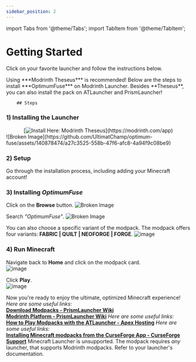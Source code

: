 ```yaml
---
sidebar_position: 2
---
```


import Tabs from '@theme/Tabs';
import TabItem from '@theme/TabItem';

# Getting Started

Click on your favorite launcher and follow the instructions below.

<Tabs>
  <TabItem value="theseus" label="Modrinth App" default>
    Using ***Modrinth Theseus*** is recommended! Below are the steps to install ***OptimumFuse*** on Modrinth Launcher. Besides **Theseus**, you can also install the pack on ATLauncher and PrismLauncher!

    	## Steps

### 1) Installing the Launcher

<center>[<img alt="Install Here: Modrinth Theseus" src="https://img.shields.io/badge/Install%20Here-Modrinth%20Theseus-%2300AF5C?style=for-the-badge&logo=modrinth&link=https%3A%2F%2Fmodrinth.com%2Fapp"/>](https://modrinth.com/app)</center>
![Broken Image](https://github.com/UltimatChamp/optimum-fuse/assets/140878474/a27c3525-558b-47f6-afc8-4a94f9c08be9)

### 2) Setup

Go through the installation process, including adding your Minecraft account!

### 3) Installing _OptimumFuse_

Click on the **Browse** button.
![Broken Image](https://github.com/UltimatChamp/optimum-fuse/assets/140878474/8cec14f6-b824-4e2b-8dae-7a5be37a63ca)

Search _"OptimumFuse"_.
![Broken Image](https://github.com/UltimatChamp/optimum-fuse/assets/140878474/507e45a6-631a-4851-9dd0-3e831f62f6d5)

You can also choose a specific variant of the modpack. The modpack offers four variants: **FABRIC | QUILT | NEOFORGE | FORGE**.
![image](https://github.com/UltimatChamp/optimum-fuse/assets/140878474/8e56b9a7-fd72-4a82-a4ba-ebcca930be2a)

### 4) Run Minecraft

Navigate back to **Home** and click on the modpack card.<br />
![image](https://github.com/UltimatChamp/optimum-fuse/assets/140878474/5f1f36df-74b9-4a12-8aec-cb3e23d33ce2)

Click **Play**.<br />
![image](https://github.com/UltimatChamp/optimum-fuse/assets/140878474/d98b6b39-e82b-4f97-9d8f-4302dbf86ebb)

Now you're ready to enjoy the ultimate, optimized Minecraft experience!
</TabItem>
<TabItem value="prism" label="Prism Launcher">
_Here are some useful links:_<br />
<b><a href="https://prismlauncher.org/wiki/getting-started/download-modpacks/" target="_blank">Download Modpacks - PrismLauncher Wiki</a><br />
<a href="https://prismlauncher.org/wiki/help-pages/modrinth-platform/" target="_blank">Modrinth Platform - PrismLauncher Wiki</a></b>
</TabItem>
<TabItem value="atl" label="ATLauncher">
_Here are some useful links:_<br />
**<a href="https://apexminecrafthosting.com/how-to-play-modpacks-with-the-atlauncher/" target="_blank">How to Play Modpacks with the ATLauncher - Apex Hosting</a>**
</TabItem>
<TabItem value="cf" label="CurseForge App">
_Here are some useful links:_<br />
**<a href="https://support.curseforge.com/en/support/solutions/articles/9000196984-installing-modpacks" target="_blank">Installing Minecraft modpacks from the CurseForge App - CurseForge Support</a>**
</TabItem>
<TabItem value="mcl" label="Minecraft Launcher">
Minecraft Launcher is unsupported. The modpack requires _any_ launcher, that supports Modrinth modpacks.
</TabItem>
<TabItem value="others" label="Other Launchers">
Refer to your launcher's documentation.
</TabItem>
</Tabs>
